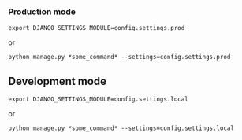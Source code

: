 ### Production mode

`export DJANGO_SETTINGS_MODULE=config.settings.prod`

or

`python manage.py *some_command* --settings=config.settings.prod`


## Development mode

`export DJANGO_SETTINGS_MODULE=config.settings.local`

or

`python manage.py *some_command* --settings=config.settings.local`
